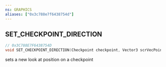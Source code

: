```yaml
---
ns: GRAPHICS
aliases: ["0x3c788e7f6438754d"]
---
```

## SET_CHECKPOINT_DIRECTION

```c
// 0x3C788E7F6438754D
void SET_CHECKPOINT_DIRECTION(Checkpoint checkpoint, Vector3 scrVecPointAt);
```

sets a new look at position on a checkpoint

